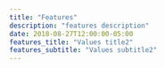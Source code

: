 ```yaml
---
title: "Features"
description: "features description"
date: 2018-08-27T12:00:00-05:00
features_title: "Values title2"
features_subtitle: "Values subtitle2"
---
```


